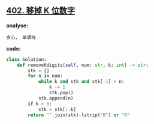 ## [402. 移掉 K 位数字](https://leetcode-cn.com/problems/remove-k-digits/)

**analyse:**

```
贪心， 单调栈
```

**code:**

```python
class Solution:
    def removeKdigits(self, num: str, k: int) -> str:
        stk = []
        for n in num:
            while k and stk and stk[-1] > n:
                k -= 1
                stk.pop()
            stk.append(n)
        if k > 0: 
            stk = stk[:-k]
        return "".join(stk).lstrip("0") or "0"

```

